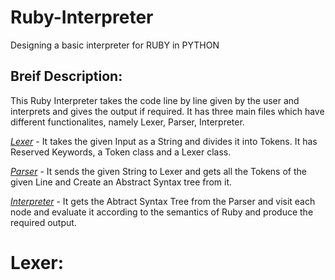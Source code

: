 # Ruby-Interpreter
Designing a basic interpreter for RUBY in PYTHON

## Breif Description:

This Ruby Interpreter takes the code line by line given by the user and interprets and gives the output if required.
It has three main files which have different functionalites, namely Lexer, Parser, Interpreter.

[*Lexer*](#lexer) - It takes the given Input as a String and divides it into Tokens. It has Reserved Keywords, a Token class and a Lexer class.

[*Parser*](#parser) - It sends the given String to Lexer and gets all the Tokens of the given Line and Create an Abstract Syntax tree from it.

[*Interpreter*](#interpreter) - It gets the Abtract Syntax Tree from the Parser and visit each node and evaluate it according to the semantics of Ruby and produce the required output.



# Lexer:
